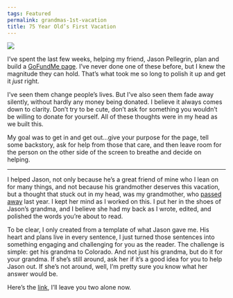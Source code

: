 ```yaml
---
tags: Featured
permalink: grandmas-1st-vacation
title: 75 Year Old’s First Vacation
---
```


![][image-1]

I’ve spent the last few weeks, helping my friend, Jason Pellegrin, plan and build a [GoFundMe page][1]. I’ve never done one of these before, but I knew the magnitude they can hold. That’s what took me so long to polish it up and get it *just* right.

I’ve seen them change people’s lives. But I’ve also seen them fade away silently, without hardly any money being donated. I believe it always comes down to clarity. Don’t try to be cute, don’t ask for something you wouldn’t be willing to donate for yourself. All of these thoughts were in my head as we built this. 

My goal was to get in and get out…give your purpose for the page, tell some backstory, ask for help from those that care, and then leave room for the person on the other side of the screen to breathe and decide on helping.

- - -

I helped Jason, not only because he’s a great friend of mine who I lean on for many things, and not because his grandmother deserves this vacation, but a thought that stuck out in my head, was my grandmother, who [passed away][2] last year. I kept her mind as I worked on this. I put her in the shoes of Jason’s grandma, and I believe she had my back as I wrote, edited, and polished the words you’re about to read.

To be clear, I only created from a template of what Jason gave me. His heart and plans live in every sentence, I just turned those sentences into something engaging and challenging for you as the reader. The challenge is simple: get his grandma to Colorado. And not just his grandma, but do it for your grandma. If she’s still around, ask her if it’s a good idea for you to help Jason out. If she’s not around, well, I’m pretty sure you know what her answer would be.

Here’s the [link][3], I’ll leave you two alone now.

[1]:	http://gofundme.com/gradmas1stvacation
[2]:	http://nashp.com/carol
[3]:	http://gofundme.com/gradmas1stvacation

[image-1]:	https://d2fbk5uwlkue7.cloudfront.net/uploads/1442201766316_HIRTY7H8VYRP.jpeg